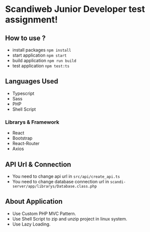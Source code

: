 # Scandiweb Junior Developer test assignment!

## How to use ?
* install packages `npm install`
* start application `npm start`
* build application `npm run build`
* test application `npm test:ts`


## Languages Used
* Typescript
* Sass
* PHP
* Shell Script


### Librarys & Framework
* React
* Bootstrap
* React-Router
* Axios

## API Url & Connection
*  You need to change api url in `src/api/create_api.ts`
*  You need to change database connection url in `scandi-server/app/librarys/Database.class.php`

## About Application
* Use Custom PHP MVC Pattern.
* Use Shell Script to zip and unzip project in linux system.
* Use Lazy Loading.